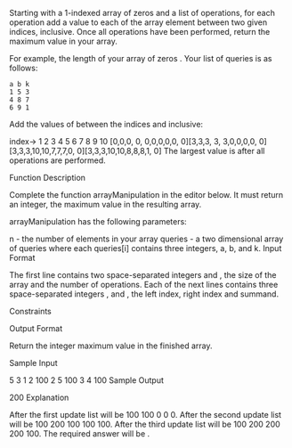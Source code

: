 Starting with a 1-indexed array of zeros and a list of operations, for each operation add a value to each of the array element between two given indices, inclusive. Once all operations have been performed, return the maximum value in your array.

For example, the length of your array of zeros . Your list of queries is as follows:

    a b k
    1 5 3
    4 8 7
    6 9 1

Add the values of between the indices and inclusive:

index-> 1 2 3 4 5 6 7 8 9 10
[0,0,0, 0, 0,0,0,0,0, 0][3,3,3, 3, 3,0,0,0,0, 0]
[3,3,3,10,10,7,7,7,0, 0][3,3,3,10,10,8,8,8,1, 0]
The largest value is after all operations are performed.

Function Description

Complete the function arrayManipulation in the editor below. It must return an integer, the maximum value in the resulting array.

arrayManipulation has the following parameters:

n - the number of elements in your array
queries - a two dimensional array of queries where each queries[i] contains three integers, a, b, and k.
Input Format

The first line contains two space-separated integers and , the size of the array and the number of operations.
Each of the next lines contains three space-separated integers , and , the left index, right index and summand.

Constraints

Output Format

Return the integer maximum value in the finished array.

Sample Input

5 3
1 2 100
2 5 100
3 4 100
Sample Output

200
Explanation

After the first update list will be 100 100 0 0 0.
After the second update list will be 100 200 100 100 100.
After the third update list will be 100 200 200 200 100.
The required answer will be .
